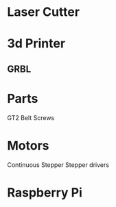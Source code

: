
# Laser Cutter

# 3d Printer

## GRBL


# Parts
GT2 Belt
Screws



# Motors
Continuous
Stepper
Stepper drivers


# Raspberry Pi



